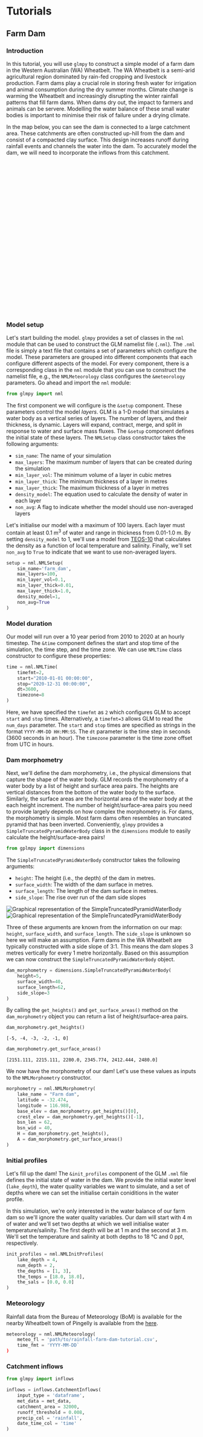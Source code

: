 # Tutorials

## Farm Dam

### Introduction

In this tutorial, you will use `glmpy` to construct a simple model of a farm dam in the Western Australian (WA) Wheatbelt. The WA Wheatbelt is a semi-arid agricultural region dominated by rain-fed cropping and livestock production. Farm dams play a crucial role in storing fresh water for irrigation and animal consumption during the dry summer months. Climate change is warming the Wheatbelt and increasingly disrupting the winter rainfall patterns that fill farm dams. When dams dry out, the impact to farmers and animals can be servere. Modelling the water balance of these small water bodies is important to minimise their risk of failure under a drying climate.

In the map below, you can see the dam is connected to a large catchment area. These catchments are often constructed up-hill from the dam and consist of a compacted clay surface. This design increases runoff during rainfall events and channels the water into the dam. To accurately model the dam, we will need to incorporate the inflows from this catchment.

<div id="ridgefield-dam" style="height: 400px;">
<script>
    var mymap = L.map('ridgefield-dam').setView([-32.474573237844865, 116.98943188401849], 17);
    L.tileLayer('https://server.arcgisonline.com/ArcGIS/rest/services/World_Imagery/MapServer/tile/{z}/{y}/{x}', {
        maxZoom: 18,
        minZoom: 4,
        attribution: 'Tiles &copy; Esri'
    }).addTo(mymap);
    L.marker([-32.474420699229476, 116.98832692114296]).addTo(mymap).bindPopup("<b>Farm dam</b><br>Length: 62m Width: 40m Depth: 5m<br>Location: -32.474, 116.988", {autoClose: false}).openPopup();
    L.marker([-32.47557320681146, 116.99093865157606]).addTo(mymap).bindPopup("<b>Dam catchment</b><br>Area: 32,000m<sup>2</sup>", {autoClose: false}).openPopup();

</script>
</div>

### Model setup

Let's start building the model. `glmpy` provides a set of classes in the `nml` module that can be used to construct the GLM namelist file (`.nml`). The `.nml` file is simply a text file that contains a set of parameters which configure the model. These parameters are grouped into different components that each configure different aspects of the model. For every component, there is a corresponding class in the `nml` module that you can use to construct the namelist file, e.g., the `NMLMeteorology` class configures the `&meteorology` parameters. Go ahead and import the `nml` module:

```python
from glmpy import nml
```

The first component we will configure is the `&setup` component. These parameters control the model *layers*. GLM is a 1-D model that simulates a water body as a vertical series of layers. The number of layers, and their thickness, is dynamic. Layers will expand, contract, merge, and split in response to water and surface mass fluxes.  The `&setup` component defines the initial state of these layers. The `NMLSetup` class constructor takes the following arguments:

- `sim_name`: The name of your simulation
- `max_layers`: The maximum number of layers that can be created during the simulation
- `min_layer_vol`: The minimum volume of a layer in cubic metres
- `min_layer_thick`: The minimum thickness of a layer in metres
- `max_layer_thick`: The maximum thickness of a layer in metres
- `density_model`: The equation used to calculate the density of water in each layer
- `non_avg`: A flag to indicate whether the model should use non-averaged layers

Let's initialise our model with a maximum of 100 layers. Each layer must contain at least 0.1 m<sup>3</sup> of water and range in thickness from 0.01-1.0 m. By setting `density_model` to 1, we'll use a model from [TEOS-10](http://teos-10.org) that calculates the density as a function of local temperature and salinity. Finally, we'll set `non_avg` to `True` to indicate that we want to use non-averaged layers.

```python
setup = nml.NMLSetup(
    sim_name='farm_dam',
    max_layers=100,
    min_layer_vol=0.1,
    min_layer_thick=0.01,
    max_layer_thick=1.0,
    density_model=1,
    non_avg=True
)
```

### Model duration

Our model will run over a 10 year period from 2010 to 2020 at an hourly timestep. The `&time` component defines the start and stop time of the simulation, the time step, and the time zone. We can use `NMLTime` class constructor to configure these properties:

```python
time = nml.NMLTime(
    timefmt=2,
    start="2010-01-01 00:00:00",
    stop="2020-12-31 00:00:00",
    dt=3600,
    timezone=8
)
```

Here, we have specified the `timefmt` as `2` which configures GLM to accept `start` and `stop` times. Alternatively, a `timefmt=3` allows GLM to read the `num_days` parameter. The `start` and `stop` times are specified as strings in the format `YYYY-MM-DD HH:MM:SS`. The `dt` parameter is the time step in seconds (3600 seconds in an hour). The `timezone` parameter is the time zone offset from UTC in hours.

### Dam morphometry

Next, we'll define the dam morphometry, i.e., the physical dimensions that capture the shape of the water body. GLM records the morphometry of a water body by a list of height and surface area pairs. The heights are vertical distances from the bottom of the water body to the surface. Similarly, the surface areas are the horizontal area of the water body at the each height increment. The number of height/surface-area pairs you need to provide largely depends on how complex the morphometry is. For dams, the morphometry is simple. Most farm dams often resembles an truncated pyramid that has been inverted. Conveniently, `glmpy` provides a `SimpleTruncatedPyramidWaterBody` class in the `dimensions` module to easily calculate the height/surface-area pairs!

```python
from gplmpy import dimensions
```
The `SimpleTruncatedPyramidWaterBody` constructor takes the following arguments:

- `height`: The height (i.e., the depth) of the dam in metres.
- `surface_width`: The width of the dam surface in metres.
- `surface_length`: The length of the dam surface in metres.
- `side_slope`: The rise over run of the dam side slopes

![Graphical representation of the SimpleTruncatedPyramidWaterBody](docs/../img/SimpleTruncatedPyramidWaterBody.png#only-light)
![Graphical representation of the SimpleTruncatedPyramidWaterBody](docs/../img/SimpleTruncatedPyramidWaterBody-dark.png#only-dark)

Three of these arguments are known from the information on our map: `height`, `surface_width`, and `surface_length`. The `side_slope` is unknown so here we will make an assumption. Farm dams in the WA Wheatbelt are typically constructed with a side slope of 3:1. This means the dam slopes 3 metres vertically for every 1 metre horizontally. Based on this assumption we can now construct the `SimpleTruncatedPyramidWaterBody` object.

```python
dam_morphometry = dimensions.SimpleTruncatedPyramidWaterBody(
    height=5,
    surface_width=40,
    surface_length=62,
    side_slope=3
)
```

By calling the  `get_heights()` and `get_surface_areas()` method on the `dam_morphometry` object you can return a list of height/surface-area pairs.

```python
dam_morphometry.get_heights()
```

```
[-5, -4, -3, -2, -1, 0]
```

```python
dam_morphometry.get_surface_areas()
```

```
[2151.111, 2215.111, 2280.0, 2345.774, 2412.444, 2480.0]
```

We now have the morphometry of our dam! Let's use these values as inputs to the `NMLMorphometry` constructor.

```python
morphometry = nml.NMLMorphometry(
    lake_name = "Farm dam",
    latitude = -32.474,
    longitude = 116.988,
    base_elev = dam_morphometry.get_heights()[0],
    crest_elev = dam_morphometry.get_heights()[-1],
    bsn_len = 62,
    bsn_wid = 40,
    H = dam_morphometry.get_heights(),
    A = dam_morphometry.get_surface_areas()
)
```

### Initial profiles

Let's fill up the dam! The `&init_profiles` component of the GLM `.nml` file defines the initial state of water in the dam. We provide the initial water level (`lake_depth`), the water quality variables we want to simulate, and a set of depths where we can set the initialise certain coniditions in the water profile.

In this simulation, we're only interested in the water balance of our farm dam so we'll ignore the water quality variables. Our dam will start with 4 m of water and we'll set two depths at which we well initialise water temperature/salinity. The first depth will be at 1 m and the second at 3 m. We'll set the temperature and salinity at both depths to 18 °C and 0 ppt, respectively.

```python
init_profiles = nml.NMLInitProfiles(
    lake_depth = 4,
    num_depth = 2,
    the_depths = [1, 3],
    the_temps = [18.0, 18.0],
    the_sals = [0.0, 0.0]
)
```

### Meteorology

Rainfall data from the Bureau of Meteorology (BoM) is available for the nearby Wheatbelt town of Pingelly is available from the [here](/docs/data/rainfall-farm-dam-tutorial.csv).

```python
meteorology = nml.NMLMeteorology(
    meteo_fl = 'path/to/rainfall-farm-dam-tutorial.csv',
    time_fmt = 'YYYY-MM-DD`
)
```

### Catchment inflows

```python
from glmpy import inflows
```

```python
inflows = inflows.CatchmentInflows(
    input_type = 'dataframe',
    met_data = met_data,
    catchment_area = 32000,
    runoff_threshold = 0.008,
    precip_col = 'rainfall',
    date_time_col = 'time'
)
```